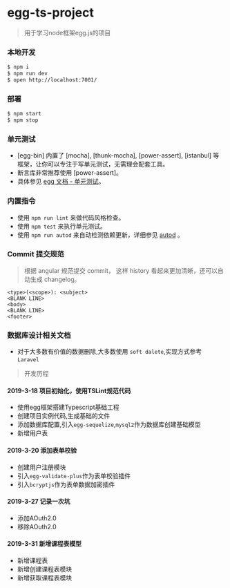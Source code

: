 # egg-ts-project

> 用于学习node框架egg.js的项目

### 本地开发

```bash
$ npm i
$ npm run dev
$ open http://localhost:7001/
```

### 部署

```bash
$ npm start
$ npm stop
```

### 单元测试

- [egg-bin] 内置了 [mocha], [thunk-mocha], [power-assert], [istanbul] 等框架，让你可以专注于写单元测试，无需理会配套工具。
- 断言库非常推荐使用 [power-assert]。
- 具体参见 [egg 文档 - 单元测试](https://eggjs.org/zh-cn/core/unittest)。

### 内置指令

- 使用 `npm run lint` 来做代码风格检查。
- 使用 `npm test` 来执行单元测试。
- 使用 `npm run autod` 来自动检测依赖更新，详细参见 [autod](https://www.npmjs.com/package/autod) 。


### Commit 提交规范

> 根据 angular 规范提交 commit， 这样 history 看起来更加清晰，还可以自动生成 changelog。

```
<type>(<scope>): <subject>
<BLANK LINE>
<body>
<BLANK LINE>
<footer>
```

### 数据库设计相关文档

  - 对于大多数有价值的数据删除,大多数使用 `soft dalete`,实现方式参考 `Laravel`


> 开发历程

#### 2019-3-18 项目初始化，使用TSLint规范代码
  - 使用egg框架搭建Typescript基础工程
  - 创建项目实例代码,生成基础的文件
  - 添加数据库配置,引入`egg-sequelize`,`mysql2`作为数据库创建基础模型
  - 新增用户表

#### 2019-3-20 添加表单校验
  - 创建用户注册模块
  - 引入`egg-validate-plus`作为表单校验插件
  - 引入`bcryptjs`作为表单数据加密插件

#### 2019-3-27 记录一次坑
  - 添加AOuth2.0
  - 移除AOuth2.0

#### 2019-3-31 新增课程表模型
  - 新增课程表
  - 新增创建课程表模块
  - 新增获取课程表模块

